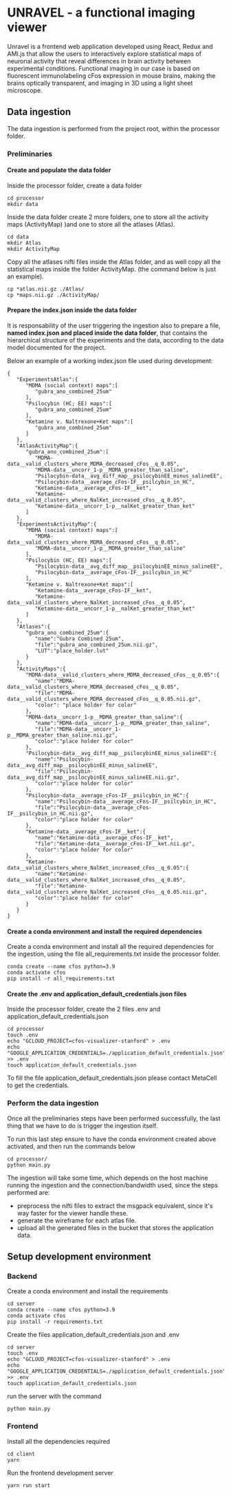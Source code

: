 # UNRAVEL - a functional imaging viewer

Unravel is a frontend web application developed using React, Redux and AMI.js that allow the users to interactively explore statistical maps of neuronal activity that reveal differences in brain activity between experimental conditions. Functional imaging in our case is based on fluorescent immunolabeling cFos expression in mouse brains, making the brains optically transparent, and imaging in 3D using a light sheet microscope.

## Data ingestion

The data ingestion is performed from the project root, within the processor folder.

### Preliminaries

#### Create and populate the data folder

Inside the processor folder, create a data folder

```
cd processor
mkdir data
```

Inside the data folder create 2 more folders, one to store all the activity maps (ActivityMap) )and one to store all the atlases (Atlas).

```
cd data
mkdir Atlas
mkdir ActivityMap
```

Copy all the atlases nifti files inside the Atlas folder, and as well copy all the statistical maps inside the folder ActivityMap. (the command below is just an example).

```
cp *atlas.nii.gz ./Atlas/
cp *maps.nii.gz ./ActivityMap/
```

#### Prepare the index.json inside the data folder

It is responsability of the user triggering the ingestion also to prepare a file, **named index.json and placed inside the data folder**, that contains the hierarchical structure of the experiments and the data, according to the data model documented for the project.

Below an example of a working index.json file used during development:

```
{
   "ExperimentsAtlas":{
      "MDMA (social context) maps":[
         "gubra_ano_combined_25um"
      ],
      "Psilocybin (HC; EE) maps":[
         "gubra_ano_combined_25um"
      ],
      "Ketamine v. Naltrexone+Ket maps":[
         "gubra_ano_combined_25um"
      ]
   },
   "AtlasActivityMap":{
      "gubra_ano_combined_25um":[
         "MDMA-data__valid_clusters_where_MDMA_decreased_cFos__q_0.05",
         "MDMA-data__uncorr_1-p__MDMA_greater_than_saline",
         "Psilocybin-data__avg_diff_map__psilocybinEE_minus_salineEE",
         "Psilocybin-data__average_cFos-IF__psilcybin_in_HC",
         "Ketamine-data__average_cFos-IF__ket",
         "Ketamine-data__valid_clusters_where_NalKet_increased_cFos__q_0.05",
         "Ketamine-data__uncorr_1-p__nalKet_greater_than_ket"
      ]
   },
   "ExperimentsActivityMap":{
      "MDMA (social context) maps":[
         "MDMA-data__valid_clusters_where_MDMA_decreased_cFos__q_0.05",
         "MDMA-data__uncorr_1-p__MDMA_greater_than_saline"
      ],
      "Psilocybin (HC; EE) maps":[
         "Psilocybin-data__avg_diff_map__psilocybinEE_minus_salineEE",
         "Psilocybin-data__average_cFos-IF__psilcybin_in_HC"
      ],
      "Ketamine v. Naltrexone+Ket maps":[
         "Ketamine-data__average_cFos-IF__ket",
         "Ketamine-data__valid_clusters_where_NalKet_increased_cFos__q_0.05",
         "Ketamine-data__uncorr_1-p__nalKet_greater_than_ket"
      ]
   },
   "Atlases":{
      "gubra_ano_combined_25um":{
         "name":"Gubra Combined 25um",
         "file":"gubra_ano_combined_25um.nii.gz",
         "LUT":"place_holder.lut"
      }
   },
   "ActivityMaps":{
      "MDMA-data__valid_clusters_where_MDMA_decreased_cFos__q_0.05":{
         "name":"MDMA-data__valid_clusters_where_MDMA_decreased_cFos__q_0.05",
         "file":"MDMA-data__valid_clusters_where_MDMA_decreased_cFos__q_0.05.nii.gz",
         "color": "place holder for color"
      },
      "MDMA-data__uncorr_1-p__MDMA_greater_than_saline":{
         "name":"MDMA-data__uncorr_1-p__MDMA_greater_than_saline",
         "file":"MDMA-data__uncorr_1-p__MDMA_greater_than_saline.nii.gz",
         "color":"place holder for color"
      },
      "Psilocybin-data__avg_diff_map__psilocybinEE_minus_salineEE":{
         "name":"Psilocybin-data__avg_diff_map__psilocybinEE_minus_salineEE",
         "file":"Psilocybin-data__avg_diff_map__psilocybinEE_minus_salineEE.nii.gz",
         "color":"place holder for color"
      },
      "Psilocybin-data__average_cFos-IF__psilcybin_in_HC":{
         "name":"Psilocybin-data__average_cFos-IF__psilcybin_in_HC",
         "file":"Psilocybin-data__average_cFos-IF__psilcybin_in_HC.nii.gz",
         "color":"place holder for color"
      },
      "Ketamine-data__average_cFos-IF__ket":{
         "name":"Ketamine-data__average_cFos-IF__ket",
         "file":"Ketamine-data__average_cFos-IF__ket.nii.gz",
         "color":"place holder for color"
      },
      "Ketamine-data__valid_clusters_where_NalKet_increased_cFos__q_0.05":{
         "name":"Ketamine-data__valid_clusters_where_NalKet_increased_cFos__q_0.05",
         "file":"Ketamine-data__valid_clusters_where_NalKet_increased_cFos__q_0.05.nii.gz",
         "color":"place holder for color"
      }
   }
}
```

#### Create a conda environment and install the required dependencies

Create a conda environment and install all the required dependencies for the ingestion, using the file all_requirements.txt inside the processor folder.

```
conda create --name cfos python=3.9
conda activate cfos
pip install -r all_requirements.txt
```

#### Create the .env and application_default_credentials.json files

Inside the processor folder, create the 2 files .env and application_default_credentials.json

```
cd processor
touch .env
echo "GCLOUD_PROJECT=cfos-visualizer-stanford" > .env
echo "GOOGLE_APPLICATION_CREDENTIALS=./application_default_credentials.json" >> .env
touch application_default_credentials.json
```

To fill the file application_default_credentials.json please contact MetaCell to get the credentials.

### Perform the data ingestion

Once all the preliminaries steps have been performed successfully, the last thing that we have to do is trigger the ingestion itself.

To run this last step ensure to have the conda environment created above activated, and then run the commands below

```
cd processor/
python main.py

```

The ingestion will take some time, which depends on the host machine running the ingestion and the connection/bandwidth used, since the steps performed are:

- preprocess the nifti files to extract the msgpack equivalent, since it's way faster for the viewer handle these.
- generate the wireframe for each atlas file.
- upload all the generated files in the bucket that stores the application data.

## Setup development environment

### Backend

Create a conda environment and install the requirements

```
cd server
conda create --name cfos python=3.9
conda activate cfos
pip install -r requirements.txt
```

Create the files application_default_credentials.json and .env

```
cd server
touch .env
echo "GCLOUD_PROJECT=cfos-visualizer-stanford" > .env
echo "GOOGLE_APPLICATION_CREDENTIALS=./application_default_credentials.json" >> .env
touch application_default_credentials.json
```

run the server with the command

```
python main.py
```

### Frontend

Install all the dependencies required

```
cd client
yarn
```

Run the frontend development server

```
yarn run start
```

